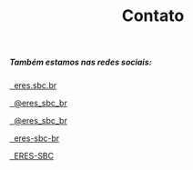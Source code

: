 ﻿---
layout: page
title: "Contato"
meta_title: "Dúvidas? Entre em contato conosco"
subheadline: ""
teaser: "Entre em contato conosco pelo e-mail eres.sbc.br@gmail.com"
permalink: "/contato/"
header:
   image_fullwidth: BannerERES2023.png

---
<h5>Também estamos nas redes sociais:</h5>

<p></p>

<p><a href="https://www.facebook.com/eres.sbc.br" target="_blank" class="icon-facebook" title="ERES no Facebook">&nbsp; eres.sbc.br</a></p>

<p><a href="https://twitter.com/eres_sbc_br" target="_blank" class="icon-twitter" title="ERES no Twitter">&nbsp; @eres_sbc_br</a></p>

<p><a href="https://www.instagram.com/eres_sbc_br" target="_blank" class="icon-instagram" title="ERES no Instagram">&nbsp; @eres_sbc_br</a></p>

<p><a href="https://www.linkedin.com/company/eres-sbc-br" target="_blank" class="icon-linkedin" title="ERES no Linkedin">&nbsp; eres-sbc-br</a></p>

<p><a href="https://www.youtube.com/channel/UCuLpDadoilW8sZXuzgpHJzA" target="_blank" class="icon-youtube" title="ERES no YouTube">&nbsp; ERES-SBC</a></p>
